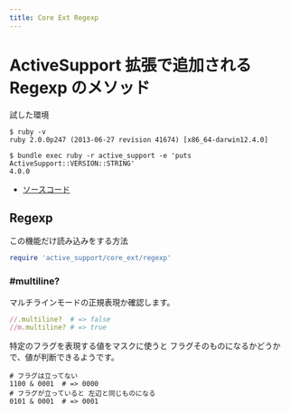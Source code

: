 ```yaml
---
title: Core Ext Regexp
---
```

ActiveSupport 拡張で追加される Regexp のメソッド
================================================================================


試した環境

```
$ ruby -v
ruby 2.0.0p247 (2013-06-27 revision 41674) [x86_64-darwin12.4.0]
```

```
$ bundle exec ruby -r active_support -e 'puts ActiveSupport::VERSION::STRING'
4.0.0
```

* [ソースコード](https://github.com/rails/rails/blob/v4.0.0/activesupport/lib/active_support/core_ext/regexp.rb)

Regexp
--------------------------------------------------------------------------------

この機能だけ読み込みをする方法

```ruby
require 'active_support/core_ext/regexp'
```

### #multiline?

マルチラインモードの正規表現か確認します。

```ruby
//.multiline?  # => false
//m.multiline? # => true
```

特定のフラグを表現する値をマスクに使うと フラグそのものになるかどうかで、値が判断できるようです。

```
# フラグは立ってない
1100 & 0001  # => 0000
# フラグが立っていると 左辺と同じものになる
0101 & 0001  # => 0001
```
